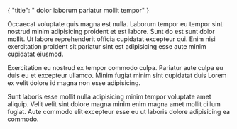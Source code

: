 {
  "title": " dolor laborum pariatur mollit tempor"
}

Occaecat voluptate quis magna est nulla. Laborum tempor eu tempor sint nostrud minim adipisicing proident et est labore. Sunt do est sunt dolor mollit. Ut labore reprehenderit officia cupidatat excepteur qui. Enim nisi exercitation proident sit pariatur sint est adipisicing esse aute minim cupidatat eiusmod.

Exercitation eu nostrud ex tempor commodo culpa. Pariatur aute culpa eu duis eu et excepteur ullamco. Minim fugiat minim sint cupidatat duis Lorem ex velit dolore id magna non esse adipisicing.

Sunt laboris esse mollit nulla adipisicing minim tempor voluptate amet aliquip. Velit velit sint dolore magna minim enim magna amet mollit cillum fugiat. Aute commodo elit excepteur esse eu ut laboris dolore adipisicing ea commodo.